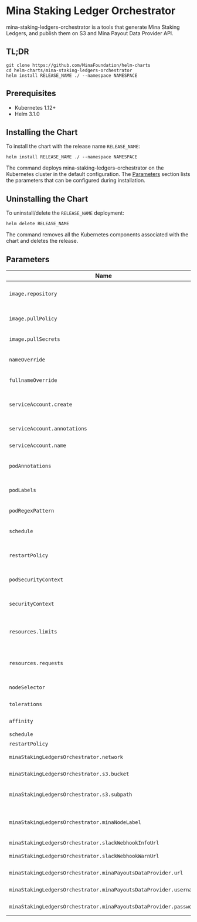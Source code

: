 # Mina Staking Ledger Orchestrator

mina-staking-ledgers-orchestrator is a tools that generate Mina Staking Ledgers, and publish them on S3 and Mina Payout Data Provider API.

## TL;DR

```console
git clone https://github.com/MinaFoundation/helm-charts
cd helm-charts/mina-staking-ledgers-orchestrator
helm install RELEASE_NAME ./ --namespace NAMESPACE
```

## Prerequisites

- Kubernetes 1.12+
- Helm 3.1.0

## Installing the Chart

To install the chart with the release name `RELEASE_NAME`:

```console
helm install RELEASE_NAME ./ --namespace NAMESPACE
```

The command deploys mina-staking-ledgers-orchestrator on the Kubernetes cluster in the default configuration. The [Parameters](#parameters) section lists the parameters that can be configured during installation.

## Uninstalling the Chart

To uninstall/delete the `RELEASE_NAME` deployment:

```console
helm delete RELEASE_NAME
```

The command removes all the Kubernetes components associated with the chart and deletes the release.

## Parameters

| Name                                                              | Description                                                                        | Value                                                                |
| ----------------------------------------------------------------- | ---------------------------------------------------------------------------------- | -------------------------------------------------------------------- |
| `image.repository`                                                | mina-staking-ledgers-orchestrator image name                                       | `673156464838.dkr.ecr.us-west-2.amazonaws.com/github-actions-runner` |
| `image.pullPolicy`                                                | mina-staking-ledgers-orchestrator image pull policy                                | `IfNotPresent`                                                       |
| `image.pullSecrets`                                               | Specify docker-registry secret names as an array                                   | `[]`                                                                 |
| `nameOverride`                                                    | String to partially override common.names.fullname                                 | ""                                                                   |
| `fullnameOverride`                                                | String to fully override common.names.fullname                                     | ""                                                                   |
| `serviceAccount.create`                                           | Enable the creation of a ServiceAccount for mina-staking-ledgers-orchestrator pods | `true`                                                               |
| `serviceAccount.annotations`                                      | Annotations for the created ServiceAccount                                         | {}                                                                   |
| `serviceAccount.name`                                             | Name of the created ServiceAccount                                                 | ""                                                                   |
| `podAnnotations`                                                  | Annotations for mina-staking-ledgers-orchestrator pods                             | {}                                                                   |
| `podLabels`                                                       | Extra labels for mina-staking-ledgers-orchestrator pods                            | {}                                                                   |
| `podRegexPattern`                                                 | Regex pattern to match pods                                                        | ".*"                                                                 |
| `schedule`                                                        | Schedule to run pod rotation, runs every 6 hours                                   | "0 */6 * * *"                                                        |
| `restartPolicy`                                                   | Restart Policy when the job fails, can be OnFailure, Never, Always                 | "OnFailure"                                                          |
| `podSecurityContext`                                              | Set mina-staking-ledgers-orchestrator Pod's Security Context                       | {}                                                                   |
| `securityContext`                                                 | Set mina-staking-ledgers-orchestrator Security Context                             | {}                                                                   |
| `resources.limits`                                                | The resources limits for the mina-staking-ledgers-orchestrator container           | {}                                                                   |
| `resources.requests`                                              | The resources requests for the mina-staking-ledgers-orchestrator container         | {}                                                                   |
| `nodeSelector`                                                    | Node labels for pod assignment                                                     | {}                                                                   |
| `tolerations`                                                     | Tolerations for pod assignment                                                     | {}                                                                   |
| `affinity`                                                        | Affinity for pod assignment                                                        | {}                                                                   |
| `schedule`                                                        | Frequency to run the job                                                           | `0 0 * * *`                                                          |
| `restartPolicy`                                                   | Restart Policy                                                                     | `Never`                                                              |
| `minaStakingLedgersOrchestrator.network`                          | Network to run the Orchestrator against                                            | ` `                                                                  |
| `minaStakingLedgersOrchestrator.s3.bucket`                        | Bucket to upload the Mina Staking Ledgers                                          | ` `                                                                  |
| `minaStakingLedgersOrchestrator.s3.subpath`                       | Bucket subpath to upload the Mina Staking Ledgers                                  | ` `                                                                  |
| `minaStakingLedgersOrchestrator.minaNodeLabel`                    | Label of the Mina Daemon to execute Staking Ledger Generation                      | ` `                                                                  |
| `minaStakingLedgersOrchestrator.slackWebhookInfoUrl`              | Slack Webhook Info URL                                                             | ` `                                                                  |
| `minaStakingLedgersOrchestrator.slackWebhookWarnUrl`              | Slack Webhook Warn URL                                                             | ` `                                                                  |
| `minaStakingLedgersOrchestrator.minaPayoutsDataProvider.url`      | Mina Payouts Data Provider URL                                                     | ` `                                                                  |
| `minaStakingLedgersOrchestrator.minaPayoutsDataProvider.username` | Mina Payouts Data Provider Username                                                | ` `                                                                  |
| `minaStakingLedgersOrchestrator.minaPayoutsDataProvider.password` | Mina Payouts Data Provider Password                                                | ` `                                                                  |
